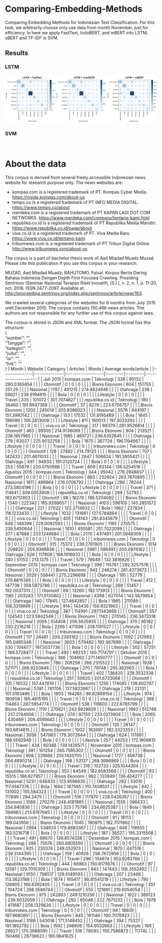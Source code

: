 # Comparing-Embedding-Methods
Comparing Embedding Methods for Indonesian Text Classification. For this task, we arbitrarily choose only use data from month November, just for efficiency. In here we apply FastText, IndoBERT, and mBERT into LSTM; sBERT and TF-IDF in SVM.
## Results
### LSTM
![](https://github.com/ThomasArtemius/Comparing-Embedding-Methods/blob/main/LSTM/Embeddings%20on%20LSTM.png)
### SVM
![]()
# About the data
This corpus is derived from several freely accessible Indonesian news website for research purpose only. The news websites are: 

- kompas.com is a registered trademark of  PT. Kompas Cyber Media. https://inside.kompas.com/about-us
- tempo.co is a registered trademark of  PT INFO MEDIA DIGITAL. https://www.tempo.co/about
- merdeka.com is a registered trademark of  PT KAPAN LAGI DOT COM NETWORKS. https://www.merdeka.com/company/tentang-kami.html
- republika.co.id is a registered trademark of  PT Republika Media Mandiri. https://www.republika.co.id/page/about
- viva.co.id is a registered trademark of  PT. Viva Media Baru. https://www.viva.co.id/tentang-kami
- tribunnews.com is a registered trademark of PT Tribun Digital Online. http://www.tribunnews.com/about-us      

The corpus is a part of bachelor thesis work of Aad Miqdad Muadz Muzad. Please cite this publication if you use this corpus in your research:

MUZAD, Aad Miqdad Muadz; RAHUTOMO, Faisal. Korpus Berita Daring Bahasa Indonesia Dengan Depth First Focused Crawling. Prosiding Sentrinov (Seminar Nasional Terapan Riset Inovatif), [S.l.], v. 2, n. 1, p. 11-20, oct. 2016. ISSN 2477-2097. Available at: <http://proceeding.sentrinov.org/index.php/sentrinov/article/view/163>.

We crawled several categories of the websites for 6 months from July 2015 until December 2015. The corpus contains 150,466 news articles. The authors are not responsible for any further use of this corpus against laws.

The corpus is stored in JSON and XML format. The JSON format has this structure: \
{ \
“sumber”: “”, \
“Tanggal”: “”, \
“kategori”: “”, \
“judul”: “”, \
“isi”: “”, \
“link”: “” \
} 
| Month          | Website        | Category           | Articles | Words    | Average words/article |
|:---------------|:---------------|:-------------------|:---------|:---------|:----------------------|
| Juli 2015      | kompas.com     | Teknologi          | 328      | 95132    | 290.0365854           |
|                |                | Otomotif           | 0        | 0        | 0                     |
|                |                | Bisnis Ekonomi     | 604      | 151755   | 251.25                |
|                |                | Nasional           | 1787     | 491215   | 274.8824846           |
|                |                | Olahraga           | 236      | 56621    | 239.9194915           |
|                |                | Bola               | 0        | 0        | 0                     |
|                |                | Lifestyle          | 0        | 0        | 0                     |
|                |                | Travel             | 335      | 101072   | 301.7074627           |
|                | republika.co.id | Teknologi          | 190      | 36460    | 191.8947368           |
|                |                | Otomotif           | 37       | 8276     | 223.6756757           |
|                |                | Bisnis Ekonomi     | 1202     | 245014   | 203.8386023           |
|                |                | Nasional           | 5576     | 844197   | 151.3983142           |
|                |                | Olahraga           | 133      | 17532    | 131.8195489           |
|                |                | Bola               | 1845     | 196089   | 106.2813008           |
|                |                | Lifestyle          | 811      | 160013   | 197.3033292           |
|                |                | Travel             | 0        | 0        | 0                     |
|                | viva.co.id     | Teknologi          | 317      | 89379    | 281.9526814           |
|                |                | Otomotif           | 463      | 99505    | 214.9136069           |
|                |                | Bisnis Ekonomi     | 904      | 213521   | 236.1957965           |
|                |                | Nasional           | 1985     | 469721   | 236.6352645           |
|                |                | Olahraga           | 279      | 63027    | 225.9032258           |
|                |                | Bola               | 1875     | 367724   | 196.1194667           |
|                |                | Lifestyle          | 0        | 0        | 0                     |
|                |                | Travel             | 0        | 0        | 0                     |
|                | tribunnews.com | Teknologi          | 0        | 0        | 0                     |
|                |                | Otomotif           | 128      | 27492    | 214.78125             |
|                |                | Bisnis Ekonomi     | 707      | 142433   | 201.4611033           |
|                |                | Nasional           | 2647     | 506624   | 191.3955421           |
|                |                | Olahraga           | 497      | 94933    | 191.0120724           |
|                |                | Bola               | 0        | 0        | 0                     |
|                |                | Lifestyle          | 253      | 55679    | 220.0750988           |
|                |                | Travel             | 609      | 83144    | 136.5254516           |
| Agustus 2015   | kompas.com     | Teknologi          | 344      | 95042    | 276.2848837           |
|                |                | Otomotif           | 0        | 0        | 0                     |
|                |                | Bisnis Ekonomi     | 883      | 232924   | 263.7870895           |
|                |                | Nasional           | 1811     | 499964   | 276.0706792           |
|                |                | Olahraga           | 286      | 78244    | 273.5804196           |
|                |                | Bola               | 0        | 0        | 0                     |
|                |                | Lifestyle          | 0        | 0        | 0                     |
|                |                | Travel             | 371      | 114641   | 309.0053908           |
|                | republika.co.id | Teknologi          | 289      | 52792    | 182.6712803           |
|                |                | Otomotif           | 98       | 18279    | 186.5204082           |
|                |                | Bisnis Ekonomi     | 1340     | 222342   | 165.9268657           |
|                |                | Nasional           | 4103     | 596105   | 145.2851572           |
|                |                | Olahraga           | 221      | 27022    | 122.2714932           |
|                |                | Bola               | 1962     | 227834   | 116.1233435           |
|                |                | Lifestyle          | 1032     | 131661   | 127.5784884           |
|                |                | Travel             | 0        | 0        | 0                     |
|                | viva.co.id     | Teknologi          | 405      | 114143   | 281.8345679           |
|                |                | Otomotif           | 648      | 148398   | 229.0092593           |
|                |                | Bisnis Ekonomi     | 1165     | 275575   | 236.5450644           |
|                |                | Nasional           | 1810     | 455581   | 251.7022099           |
|                |                | Olahraga           | 377      | 87888    | 233.1246684           |
|                |                | Bola               | 2170     | 437461   | 201.5949309           |
|                |                | Lifestyle          | 0        | 0        | 0                     |
|                |                | Travel             | 0        | 0        | 0                     |
|                | tribunnews.com | Teknologi          | 0        | 0        | 0                     |
|                |                | Otomotif           | 315      | 75372    | 239.2761905           |
|                |                | Bisnis Ekonomi     | 1014     | 208820   | 205.9368836           |
|                |                | Nasional           | 2981     | 596491   | 200.0976182           |
|                |                | Olahraga           | 626      | 117808   | 188.1916933           |
|                |                | Bola               | 0        | 0        | 0                     |
|                |                | Lifestyle          | 240      | 51153    | 213.1375              |
|                |                | Travel             | 579      | 76649    | 132.3816926           |
| September 2015 | kompas.com     | Teknologi          | 396      | 115761   | 292.3257576           |
|                |                | Otomotif           | 0        | 0        | 0                     |
|                |                | Bisnis Ekonomi     | 942      | 246274   | 261.4373673           |
|                |                | Nasional           | 2029     | 558441   | 275.2296698           |
|                |                | Olahraga           | 195      | 52779    | 270.6615385           |
|                |                | Bola               | 0        | 0        | 0                     |
|                |                | Lifestyle          | 0        | 0        | 0                     |
|                |                | Travel             | 412      | 147738   | 358.5873786           |
|                | republika.co.id | Teknologi          | 268      | 51457    | 192.0037313           |
|                |                | Otomotif           | 69       | 13260    | 192.173913            |
|                |                | Bisnis Ekonomi     | 1185     | 203243   | 171.5130802           |
|                |                | Nasional           | 4398     | 627014   | 142.5679854           |
|                |                | Olahraga           | 140      | 17845    | 127.4642857           |
|                |                | Bola               | 1985     | 211069   | 106.3319899           |
|                |                | Lifestyle          | 914      | 143436   | 156.9321663           |
|                |                | Travel             | 0        | 0        | 0                     |
|                | viva.co.id     | Teknologi          | 387      | 114991   | 297.1343669           |
|                |                | Otomotif           | 557      | 124542   | 223.5942549           |
|                |                | Bisnis Ekonomi     | 1143     | 270145   | 236.3473316           |
|                |                | Nasional           | 2005     | 514408   | 256.5625935           |
|                |                | Olahraga           | 370      | 85182    | 230.2216216           |
|                |                | Bola               | 2266     | 471598   | 208.1191527           |
|                |                | Lifestyle          | 0        | 0        | 0                     |
|                |                | Travel             | 0        | 0        | 0                     |
|                | tribunnews.com | Teknologi          | 0        | 0        | 0                     |
|                |                | Otomotif           | 117      | 24481    | 209.2393162           |
|                |                | Bisnis Ekonomi     | 1092     | 212993   | 195.0485348           |
|                |                | Nasional           | 3003     | 579482   | 192.967699            |
|                |                | Olahraga           | 530      | 104677   | 197.5037736           |
|                |                | Bola               | 0        | 0        | 0                     |
|                |                | Lifestyle          | 302      | 57251    | 189.5728477           |
|                |                | Travel             | 492      | 69233    | 140.7174797           |
| Oktober 2015   | kompas.com     | Teknologi          | 386      | 104662   | 271.1450777           |
|                |                | Otomotif           | 0        | 0        | 0                     |
|                |                | Bisnis Ekonomi     | 786      | 209258   | 266.2315522           |
|                |                | Nasional           | 1938     | 521171   | 268.9220846           |
|                |                | Olahraga           | 270      | 79748    | 295.362963            |
|                |                | Bola               | 0        | 0        | 0                     |
|                |                | Lifestyle          | 0        | 0        | 0                     |
|                |                | Travel             | 402      | 136420   | 339.3532338           |
|                | republika.co.id | Teknologi          | 251      | 50620    | 201.6733068           |
|                |                | Otomotif           | 105      | 16532    | 157.447619            |
|                |                | Bisnis Ekonomi     | 1256     | 174085   | 138.602707            |
|                |                | Nasional           | 5391     | 741706   | 137.5822667           |
|                |                | Olahraga           | 218      | 22131    | 101.5183486           |
|                |                | Bola               | 1903     | 184265   | 96.82869154           |
|                |                | Lifestyle          | 974      | 180659   | 185.4815195           |
|                |                | Travel             | 0        | 0        | 0                     |
|                | viva.co.id     | Teknologi          | 398      | 114463   | 287.5954774           |
|                |                | Otomotif           | 538      | 119800   | 222.6765799           |
|                |                | Bisnis Ekonomi     | 1110     | 270821   | 243.9828829           |
|                |                | Nasional           | 1993     | 512748   | 257.2744606           |
|                |                | Olahraga           | 374      | 87150    | 233.0213904           |
|                |                | Bola               | 2065     | 430469   | 208.4595642           |
|                |                | Lifestyle          | 0        | 0        | 0                     |
|                |                | Travel             | 0        | 0        | 0                     |
|                | tribunnews.com | Teknologi          | 0        | 0        | 0                     |
|                |                | Otomotif           | 135      | 26147    | 193.6814815           |
|                |                | Bisnis Ekonomi     | 1002     | 182697   | 182.3323353           |
|                |                | Nasional           | 3056     | 547963   | 179.3072644           |
|                |                | Olahraga           | 624      | 117661   | 188.5592949           |
|                |                | Bola               | 0        | 0        | 0                     |
|                |                | Lifestyle          | 257      | 44253    | 172.1906615           |
|                |                | Travel             | 434      | 60388    | 139.1428571           |
| November 2015  | kompas.com     | Teknologi          | 381      | 101254   | 265.7585302           |
|                |                | Otomotif           | 0        | 0        | 0                     |
|                |                | Bisnis Ekonomi     | 908      | 231669   | 255.1420705           |
|                |                | Nasional           | 1727     | 456738   | 264.4690214           |
|                |                | Olahraga           | 198      | 53137    | 268.3686869           |
|                |                | Bola               | 0        | 0        | 0                     |
|                |                | Lifestyle          | 0        | 0        | 0                     |
|                |                | Travel             | 316      | 102733   | 325.1044304           |
|                | republika.co.id | Teknologi          | 353      | 64549    | 182.8583569           |
|                |                | Otomotif           | 93       | 15515    | 166.827957            |
|                |                | Bisnis Ekonomi     | 982      | 133949   | 136.404277            |
|                |                | Nasional           | 5231     | 648433   | 123.9596635           |
|                |                | Olahraga           | 282      | 33010    | 117.0567376           |
|                |                | Bola               | 1694     | 187595   | 110.7408501           |
|                |                | Lifestyle          | 842      | 131002   | 155.584323            |
|                |                | Travel             | 0        | 0        | 0                     |
|                | viva.co.id     | Teknologi          | 400      | 117699   | 294.2475              |
|                |                | Otomotif           | 516      | 117670   | 228.0426357           |
|                |                | Bisnis Ekonomi     | 1088     | 270279   | 248.4181985           |
|                |                | Nasional           | 1555     | 396433   | 254.940836            |
|                |                | Olahraga           | 323      | 75796    | 234.6625387           |
|                |                | Bola               | 1849     | 394983   | 213.6197945           |
|                |                | Lifestyle          | 0        | 0        | 0                     |
|                |                | Travel             | 0        | 0        | 0                     |
|                | tribunnews.com | Teknologi          | 0        | 0        | 0                     |
|                |                | Otomotif           | 91       | 18113    | 199.043956            |
|                |                | Bisnis Ekonomi     | 1045     | 190975   | 182.7511962           |
|                |                | Nasional           | 2994     | 534933   | 178.6683367           |
|                |                | Olahraga           | 646      | 118555   | 183.5216718           |
|                |                | Bola               | 0        | 0        | 0                     |
|                |                | Lifestyle          | 187      | 36527    | 195.3315508           |
|                |                | Travel             | 491      | 68670    | 139.8574338           |
| Desember 2015  | kompas.com     | Teknologi          | 288      | 75076    | 260.6805556           |
|                |                | Otomotif           | 0        | 0        | 0                     |
|                |                | Bisnis Ekonomi     | 925      | 230374   | 249.052973            |
|                |                | Nasional           | 1870     | 447518   | 239.3144385           |
|                |                | Olahraga           | 159      | 40826    | 256.7672956           |
|                |                | Bola               | 0        | 0        | 0                     |
|                |                | Lifestyle          | 0        | 0        | 0                     |
|                |                | Travel             | 296      | 104674   | 353.6283784           |
|                | republika.co.id | Teknologi          | 444      | 66963    | 150.8175676           |
|                |                | Otomotif           | 97       | 12581    | 129.7010309           |
|                |                | Bisnis Ekonomi     | 943      | 147443   | 156.3552492           |
|                |                | Nasional           | 6150     | 796517   | 129.5149593           |
|                |                | Olahraga           | 207      | 23466    | 113.3623188           |
|                |                | Bola               | 1674     | 165417   | 98.81541219           |
|                |                | Lifestyle          | 790      | 126905   | 160.6392405           |
|                |                | Travel             | 0        | 0        | 0                     |
|                | viva.co.id     | Teknologi          | 351      | 104724   | 298.3589744           |
|                |                | Otomotif           | 555      | 121881   | 219.6054054           |
|                |                | Bisnis Ekonomi     | 975      | 242893   | 249.1210256           |
|                |                | Nasional           | 1622     | 389123   | 239.9032059           |
|                |                | Olahraga           | 292      | 65048    | 222.7671233           |
|                |                | Bola               | 1978     | 411687   | 208.1329626           |
|                |                | Lifestyle          | 0        | 0        | 0                     |
|                |                | Travel             | 0        | 0        | 0                     |
|                | tribunnews.com | Teknologi          | 0        | 0        | 0                     |
|                |                | Otomotif           | 94       | 18609    | 197.9680851           |
|                |                | Bisnis Ekonomi     | 845      | 161148   | 190.7076923           |
|                |                | Nasional           | 3166     | 543016   | 171.5148452           |
|                |                | Olahraga           | 394      | 75327    | 191.1852792           |
|                |                | Bola               | 1592     | 246606   | 154.9032663           |
|                |                | Lifestyle          | 168      | 28627    | 170.3988095           |
|                |                | Travel             | 518      | 78093    | 150.7586873           |
| TOTAL          |                |                    | 150466   | 28736623 | 190.9841625           |
